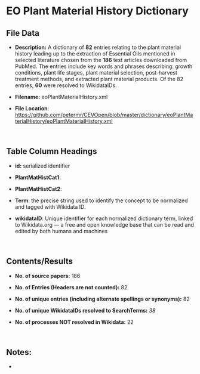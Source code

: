 **EO Plant Material History​​​​​ Dictionary**
========================================

File Data
---------

-   **Description:** A dictionary of **82** entries relating to the plant
    material history leading up to the extraction of Essential Oils mentioned in
    selected literature chosen from the **186** test articles downloaded from
    PubMed. The entries include key words and phrases describing: growth
    conditions, plant life stages, plant material selection, post-harvest
    treatment methods, and extracted plant material products. Of the 82 entries,
    **60** were resolved to WikidataIDs.

-   **Filename:** eoPlantMaterialHistory.xml

-   **File Location**:
    <https://github.com/petermr/CEVOpen/blob/master/dictionary/eoPlantMaterialHistory/eoPlantMaterialHistory.xml>

 

Table Column Headings
---------------------

-   **id:** serialized identifier

-   **PlantMatHistCat1**:

-   **PlantMatHistCat2**:

-   **Term**: the precise string used to identify the concept to be normalized
    and tagged with Wikidata ID.

-   **wikidataID**: Unique identifier for each normalized dictionary term,
    linked to Wikidata.org — a free and open knowledge base that can be read and
    edited by both humans and machines

 

Contents/Results
----------------

-   **No. of source papers:** 186

-   **No. of Entries (Headers are not counted):** 82

-   **No. of unique entries (including alternate spellings or synonyms):** 82

-   **No. of unique WikidataIDs resolved to SearchTerms:** *38*

-   **No. of processes NOT resolved in Wikidata:** 22

 

Notes:
------

-    
